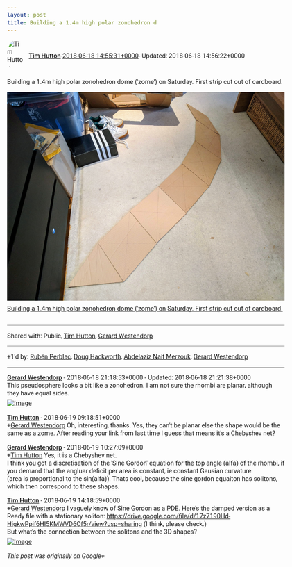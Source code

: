 ```yaml
---
layout: post
title: Building a 1.4m high polar zonohedron d
---
```


<html><head><meta charset="utf-8"><title>Building a 1.4m high polar zonohedron dome (&amp;#39;zome&amp;#39;) on Saturday. Firs...</title><style>body {font: 11pt Roboto, Arial, sans-serif; max-width: 640px; margin: 24px;}.author-photo {border-radius: 50%; margin-right: 10px; width: 40px;}.author {font-weight: 500;}.main-content {margin: 15px 0 15px;}.post-title {font-weight: bold;}.location {display: block; margin-top: 15px;}.location img {float: left; margin-right: 5px; width: 20px;}.media-link {display: inline-block; max-width: 100%; vertical-align: top;}.media-link p {margin-top: 5px; max-height: 4em; overflow: scroll;}.media {max-height: 100vh; max-width: 100%;}.video-placeholder {background: black; display: flex; height: 300px; max-width: 100%; width: 640px;}.play-icon {border-bottom: 30px solid transparent; border-left: 50px solid white; border-top: 30px solid transparent; color: white; margin: auto;}.album {max-height: 800px; overflow: scroll; width: calc(100vw - 48px);}.album .media-link {margin-right: 5px; max-width: 250px;}.album .media {max-height: 250px;}.link-embed {border-top: 1px solid lightgrey; display: block; margin-top: 20px;}.link-embed img {max-width: 100%;}.inline-link-embed {display: block;}.inline-link-embed img {vertical-align: middle;}.link-title {display: inline-block; font-size: medium; font-weight: 300; padding-left: 1em;}.reshare-attribution {display: block; font-weight: bold; margin-bottom: 10px;}.poll-image {margin-bottom: 5px; max-height: 300px; max-width: 500px;}.poll-choice {align-items: center; display: flex; margin-bottom: 5px; max-width: 500px;}.poll-choice-percentage {background-color: lightblue; height: 100%; left: 0; position: absolute; z-index: -1;}.poll-choice-selected {margin-right: 5px;}.poll-choice-results {border: 1px solid lightgray; border-radius: 5px; display: flex; line-height: 40px; overflow: hidden; padding: 0 8px; position: relative;}.poll-choice-results, .poll-choice-description {flex-grow: 1; margin-right: 10px;}.poll-choice-image {width: 100%;}.poll-choice-image, .poll-choice-image img {max-height: 40px; max-width: 100px;}.poll-choice-votes {max-height: 100px; overflow: auto;}.plus-entity-embed {color: black; display: block; text-decoration: none;}.plus-entity-embed-cover-photo {max-height: 300px; max-width: 100%;}.plus-entity-embed-info {padding: 0 1em 1em;}.plus-entity-embed-info h2 {font-weight: 500; margin: 10px 0;}.plus-entity-embed-info p {font-size: small; margin: 0;}.collection-owner-avatar {border-radius: 50%; border: 2px solid white; height: 40px; margin-top: -22px;}.visibility {padding: 1em 0; border-top: 1px solid grey;}.post-activity {padding: 1em 0; border-top: 1px solid grey;}.comments {border-top: 1px solid gray; padding-top: 1em;}.comment + .comment {margin-top: 1em;}.comment .media-link, .comment .inline-link-embed {margin-top: 5px;}</style></head><body><div style="margin-bottom:1em;"><div style="display:flex; align-items:center"><img class="author-photo" src="https://lh4.googleusercontent.com/-epo4ZZKNqEw/AAAAAAAAAAI/AAAAAAAAVSU/qu3LpcHEnoQ/s64-c/photo.jpg" alt="Tim Hutton"><a href="https://plus.google.com/+TimHutton" target="_blank" class="author">Tim Hutton</a> - <a target="_blank" href="https://plus.google.com/+TimHutton/posts/1F31hzVZGt2">2018-06-18 14:55:31+0000</a><span> - Updated: 2018-06-18 14:56:22+0000</span></div><div class="main-content">Building a 1.4m high polar zonohedron dome (&#39;zome&#39;) on Saturday. First strip cut out of cardboard.</div><a href="/assets/IMG_20180617_183147.jpg" target="_blank" class="media-link"><img src="/assets/IMG_20180617_183147.jpg" alt="Building a 1.4m high polar zonohedron dome (&#39;zome&#39;) on Saturday. First strip cut out of cardboard." class="media"><p>Building a 1.4m high polar zonohedron dome (&#39;zome&#39;) on Saturday. First strip cut out of cardboard.</p></a></div><div class="visibility">Shared with: Public, <a href="https://plus.google.com/110214848059767137292">Tim Hutton</a>, <a href="https://plus.google.com/100749485701818304238">Gerard Westendorp</a></div><div class="post-activity"><div class="plus-oners">+1'd by: <a href="https://plus.google.com/+RubénPerblac">Rubén Perblac</a>, <a href="https://plus.google.com/111750881748363551870">Doug Hackworth</a>, <a href="https://plus.google.com/114982179961753756261">Abdelaziz Nait Merzouk</a>, <a href="https://plus.google.com/100749485701818304238">Gerard Westendorp</a></div></div><div class="comments"><div class="comment"><a target="_blank" href="https://plus.google.com/100749485701818304238" class="author">Gerard Westendorp</a><span class="time"> - 2018-06-18 21:18:53+0000</span><span> - Updated: 2018-06-18 21:21:38+0000</span><div class="comment-content">This pseudosphere looks a bit like a zonohedron. I am not sure the rhombi are planar, although they have equal sides.<br></div><a href="https://lh3.googleusercontent.com/blESEs25hO9XulfTIQLrCgSeCaBMDAj8orgynzTzKyazFE44p-Gmvt1_5e7kbOYnkHPoPUfmrw" target="_blank" class="media-link"><img src="https://lh3.googleusercontent.com/blESEs25hO9XulfTIQLrCgSeCaBMDAj8orgynzTzKyazFE44p-Gmvt1_5e7kbOYnkHPoPUfmrw" alt="Image" class="media"></a></div><div class="comment"><a target="_blank" href="https://plus.google.com/+TimHutton" class="author">Tim Hutton</a><span class="time"> - 2018-06-19 09:18:51+0000</span><div class="comment-content"><span class="proflinkWrapper"><span class="proflinkPrefix">+</span><a class="proflink bidi_isolate" href="https://plus.google.com/100749485701818304238" oid="100749485701818304238" >Gerard Westendorp</a></span> Oh, interesting, thanks. Yes, they can&#39;t be planar else the shape would be the same as a zome. After reading your link from last time I guess that means it&#39;s a Chebyshev net? </div></div><div class="comment"><a target="_blank" href="https://plus.google.com/100749485701818304238" class="author">Gerard Westendorp</a><span class="time"> - 2018-06-19 10:27:09+0000</span><div class="comment-content"><span class="proflinkWrapper"><span class="proflinkPrefix">+</span><a class="proflink bidi_isolate" href="https://plus.google.com/110214848059767137292" oid="110214848059767137292" >Tim Hutton</a></span> Yes, it is a Chebyshev net.<br>I think you got a discretisation of the &#39;Sine Gordon&#39; equation for the top angle (alfa) of the rhombi, if you demand that the angluar deficit per area is constant, ie constant Gausian curvature.<br>(area is proportional to the sin(alfa)). Thats cool, because the sine gordon equaiton has solitons, which then correspond to these shapes.</div></div><div class="comment"><a target="_blank" href="https://plus.google.com/+TimHutton" class="author">Tim Hutton</a><span class="time"> - 2018-06-19 14:18:59+0000</span><div class="comment-content"><span class="proflinkWrapper"><span class="proflinkPrefix">+</span><a class="proflink bidi_isolate" href="https://plus.google.com/100749485701818304238" oid="100749485701818304238" >Gerard Westendorp</a></span>  I vaguely know of Sine Gordon as a PDE. Here&#39;s the damped version as a Ready file with a stationary soliton: <a rel="nofollow" target="_blank" href="https://drive.google.com/file/d/17z7190Hd-HigkwPpif6HI5KMWVD6Of5r/view?usp=sharing" class="ot-anchor bidi_isolate" jslog="10929; track:click" dir="ltr">https://drive.google.com/file/d/17z7190Hd-HigkwPpif6HI5KMWVD6Of5r/view?usp=sharing</a> (I think, please check.)<br>But what&#39;s the connection between the solitons and the 3D shapes?<br></div><a href="https://lh3.googleusercontent.com/mfbpcSjOkbEPXI99wGzJlDpqhGvP1V3vMA8nIJV5NVhpfVc9zaRpnTt7k0ZhvP5s_IdQtvKK75A" target="_blank" class="media-link"><img src="https://lh3.googleusercontent.com/mfbpcSjOkbEPXI99wGzJlDpqhGvP1V3vMA8nIJV5NVhpfVc9zaRpnTt7k0ZhvP5s_IdQtvKK75A" alt="Image" class="media"></a></div></div></body></html>

<i>This post was originally on Google+</i>